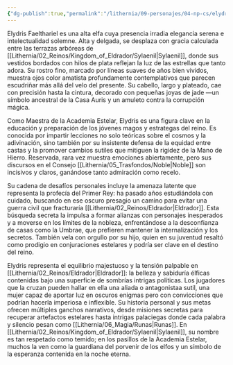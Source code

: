 ```yaml
---
{"dg-publish":true,"permalink":"/lithernia/09-personajes/04-np-cs/elydris-faelthariel/","title":"Elydris Faelthariel","tags":["lithernia","personaje","elfo","maestro","Noble"]}
---
```


Elydris Faelthariel es una alta elfa cuya presencia irradia elegancia serena e intelectualidad solemne. Alta y delgada, se desplaza con gracia calculada entre las terrazas arbóreas de [[Lithernia/02_Reinos/Kingdom_of_Eldrador/Sylaenil\|Sylaenil]], donde sus vestidos bordados con hilos de plata reflejan la luz de las estrellas que tanto adora. Su rostro fino, marcado por líneas suaves de años bien vividos, muestra ojos color amatista profundamente contemplativos que parecen escudriñar más allá del velo del presente. Su cabello, largo y plateado, cae con precisión hasta la cintura, decorado con pequeñas joyas de jade —un símbolo ancestral de la Casa Auris y un amuleto contra la corrupción mágica.

Como Maestra de la Academia Estelar, Elydris es una figura clave en la educación y preparación de los jóvenes magos y estrategas del reino. Es conocida por impartir lecciones no solo teóricas sobre el cosmos y la adivinación, sino también por su insistente defensa de la equidad entre castas y la promover cambios sutiles que mitiguen la rigidez de la Mano de Hierro. Reservada, rara vez muestra emociones abiertamente, pero sus discursos en el Consejo [[Lithernia/05_Trasfondos/Noble\|Noble]] son incisivos y claros, ganándose tanto admiración como recelo.

Su cadena de desafíos personales incluye la amenaza latente que representa la profecía del Primer Rey: ha pasado años estudiándola con cuidado, buscando en ese oscuro presagio un camino para evitar una guerra civil que fracturaría [[Lithernia/02_Reinos/Eldrador\|Eldrador]]. Esta búsqueda secreta la impulsa a formar alianzas con personajes inesperados y a moverse en los límites de la nobleza, enfrentándose a la desconfianza de casas como la Umbrae, que prefieren mantener la internalización y los secretos. También vela con orgullo por su hijo, quien en su juventud resaltó como prodigio en conjuraciones estelares y podría ser clave en el destino del reino.

Elydris representa el equilibrio majestuoso y la tensión palpable en [[Lithernia/02_Reinos/Eldrador\|Eldrador]]: la belleza y sabiduría élficas contenidas bajo una superficie de sombrías intrigas políticas. Los jugadores que la cruzan pueden hallar en ella una aliada o antagonistaa sutil, una mujer capaz de aportar luz en oscuros enigmas pero con convicciones que podrían hacerla imperiosa e inflexible. Su historia personal y sus metas ofrecen múltiples ganchos narrativos, desde misiones secretas para recuperar artefactos estelares hasta intrigas palaciegas donde cada palabra y silencio pesan como [[Lithernia/06_Magia/Runas\|Runas]]. En [[Lithernia/02_Reinos/Kingdom_of_Eldrador/Sylaenil\|Sylaenil]], su nombre es tan respetado como temido; en los pasillos de la Academia Estelar, muchos la ven como la guardiana del porvenir de los elfos y un símbolo de la esperanza contenida en la noche eterna.